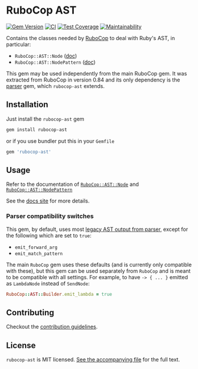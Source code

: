 # RuboCop AST

[![Gem Version](https://badge.fury.io/rb/rubocop-ast.svg)](https://badge.fury.io/rb/rubocop-ast)
[![CI](https://github.com/rubocop/rubocop-ast/actions/workflows/rubocop.yml/badge.svg)](https://github.com/rubocop/rubocop-ast/actions/workflows/rubocop.yml)
[![Test Coverage](https://api.codeclimate.com/v1/badges/a29666e6373bc41bc0a9/test_coverage)](https://codeclimate.com/github/rubocop/rubocop-ast/test_coverage)
[![Maintainability](https://api.codeclimate.com/v1/badges/a29666e6373bc41bc0a9/maintainability)](https://codeclimate.com/github/rubocop/rubocop-ast/maintainability)

Contains the classes needed by [RuboCop](https://github.com/rubocop/rubocop) to deal with Ruby's AST, in particular:

* `RuboCop::AST::Node` ([doc](docs/modules/ROOT/pages/node_types.adoc))
* `RuboCop::AST::NodePattern` ([doc](docs/modules/ROOT/pages/node_pattern.adoc))

This gem may be used independently from the main RuboCop gem. It was extracted from RuboCop in version 0.84 and its only
dependency is the [parser](https://github.com/whitequark/parser) gem, which `rubocop-ast` extends.

## Installation

Just install the `rubocop-ast` gem

```sh
gem install rubocop-ast
```

or if you use bundler put this in your `Gemfile`

```ruby
gem 'rubocop-ast'
```

## Usage

Refer to the documentation of [`RuboCop::AST::Node`](docs/modules/ROOT/pages/node_types.adoc) and [`RuboCop::AST::NodePattern`](docs/modules/ROOT/pages/node_pattern.adoc)

See the [docs site](https://docs.rubocop.org/rubocop-ast) for more details.

### Parser compatibility switches

This gem, by default, uses most [legacy AST output from parser](https://github.com/whitequark/parser/#usage), except for the following which are set to `true`:
* `emit_forward_arg`
* `emit_match_pattern`

The main `RuboCop` gem uses these defaults (and is currently only compatible with these), but this gem can be used separately from `RuboCop` and is meant to be compatible with all settings. For example, to have `-> { ... }` emitted
as `LambdaNode` instead of `SendNode`:

```ruby
RuboCop::AST::Builder.emit_lambda = true
```

## Contributing

Checkout the [contribution guidelines](CONTRIBUTING.md).

## License

`rubocop-ast` is MIT licensed. [See the accompanying file](LICENSE.txt) for
the full text.
